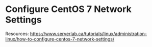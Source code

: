 # Configure CentOS 7 Network Settings

Resources: 
https://www.serverlab.ca/tutorials/linux/administration-linux/how-to-configure-centos-7-network-settings/